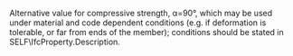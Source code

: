 Alternative value for compressive strength, α=90°, which may be used under material and code dependent conditions (e.g. if deformation is tolerable, or far from ends of the member); conditions should be stated in SELF\IfcProperty.Description.

